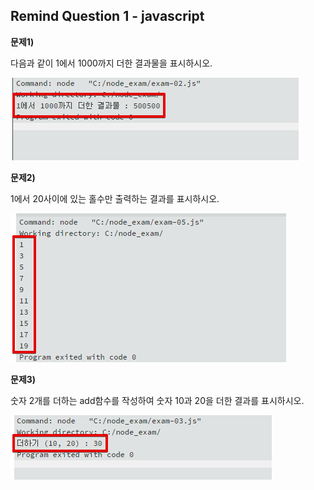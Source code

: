 ## Remind Question 1 - javascript

**문제1)** 

다음과 같이 1에서 1000까지 더한 결과물을 표시하시오.

![](./img/img42.png)



**문제2)**

1에서 20사이에 있는 홀수만 출력하는 결과를 표시하시오.

![](./img/img44.png)



**문제3)**

숫자 2개를 더하는 add함수를 작성하여 숫자 10과 20을 더한 결과를 표시하시오.

![](./img/img43.png)



